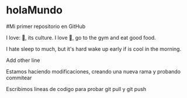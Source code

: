 # holaMundo

#Mi primer repositorio en GitHub

I love: 🗾, its culture. I love 💪, go to the gym and eat good food.

I hate sleep to much, but it's hard wake up early if is cool in the morning.

Add other line

Estamos haciendo modificaciones, creando una nueva rama y probando commitear

Escribimos lineas de codigo para probar git pull y git push
